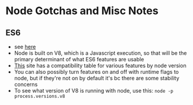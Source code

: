 Node Gotchas and Misc Notes
=============

## ES6
- see [here](https://nodejs.org/en/docs/es6/)
- Node is built on V8, which is a Javascript execution, so that will be the primary determinant of what ES6 features are usable
- [This](http://node.green/) site has a compatibility table for various features by node version
- You can also possibly turn features on and off with runtime flags to node, but if they're not on by default it's bc there are some stability concerns
- To see what version of V8 is running with node, use this: ```node -p process.versions.v8```
